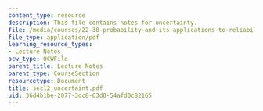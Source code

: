 ```yaml
---
content_type: resource
description: This file contains notes for uncertainty.
file: /media/courses/22-38-probability-and-its-applications-to-reliability-quality-control-and-risk-assessment-fall-2005/36d4b1be20773dc863d054afd0c82165_sec12_uncertaint.pdf
file_type: application/pdf
learning_resource_types:
- Lecture Notes
ocw_type: OCWFile
parent_title: Lecture Notes
parent_type: CourseSection
resourcetype: Document
title: sec12_uncertaint.pdf
uid: 36d4b1be-2077-3dc8-63d0-54afd0c82165
---
```

